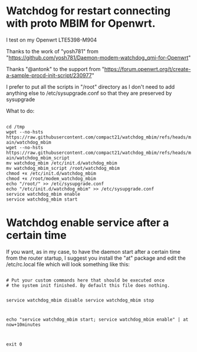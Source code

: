 # Watchdog for restart connecting with proto MBIM for Openwrt.

I test on my Openwrt LTE5398-M904

Thanks to the work of "yosh781" from "https://github.com/yosh781/Daemon-modem-watchdog_qmi-for-Openwrt"

Thanks "@antonk" to the support from "https://forum.openwrt.org/t/create-a-sample-procd-init-script/230977"

I prefer to put all the scripts in "/root" directory as I don't need to add anything else
to /etc/sysupgrade.conf so that they are preserved by sysupgrade

What to do:

<code>
cd /tmp
wget --no-hsts https://raw.githubusercontent.com/compact21/watchdog_mbim/refs/heads/main/watchdog_mbim
wget --no-hsts https://raw.githubusercontent.com/compact21/watchdog_mbim/refs/heads/main/watchdog_mbim_script
mv watchdog_mbim /etc/init.d/watchdog_mbim
mv watchdog_mbim_script /root/watchdog_mbim
chmod +x /etc/init.d/watchdog_mbim
chmod +x /root/modem_watchdog_mbim
echo "/root/" >> /etc/sysupgrade.conf
echo "/etc/init.d/watchdog_mbim" >> /etc/sysupgrade.conf
service watchdog_mbim enable
service watchdog_mbim start
</code>

# Watchdog enable service after a certain time

If you want, as in my case, to have the daemon start after a certain time from the router startup,
I suggest you install the "at" package and edit the /etc/rc.local file which will look something like this:

<code>
# Put your custom commands here that should be executed once
# the system init finished. By default this file does nothing.

service watchdog_mbim disable
service watchdog_mbim stop

echo "service watchdog_mbim start; service watchdog_mbim enable" | at now+10minutes

exit 0
</code>

